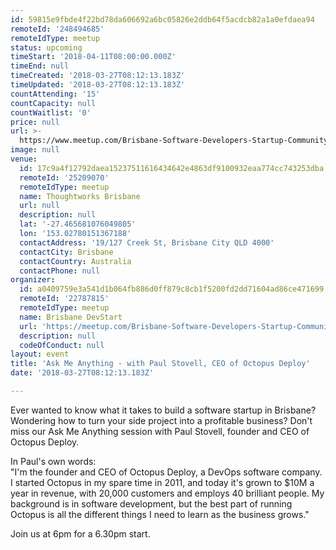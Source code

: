 ```yaml
---
id: 59815e9fbde4f22bd78da606692a6bc05826e2ddb64f5acdcb82a1a0efdaea94
remoteId: '248494685'
remoteIdType: meetup
status: upcoming
timeStart: '2018-04-11T08:00:00.000Z'
timeEnd: null
timeCreated: '2018-03-27T08:12:13.183Z'
timeUpdated: '2018-03-27T08:12:13.183Z'
countAttending: '15'
countCapacity: null
countWaitlist: '0'
price: null
url: >-
  https://www.meetup.com/Brisbane-Software-Developers-Startup-Community/events/248494685/
image: null
venue:
  id: 17c9a4f12792daea15237511616434642e4863df9100932eaa774cc743253dba
  remoteId: '25209070'
  remoteIdType: meetup
  name: Thoughtworks Brisbane
  url: null
  description: null
  lat: '-27.465681076049805'
  lon: '153.02780151367188'
  contactAddress: '19/127 Creek St, Brisbane City QLD 4000'
  contactCity: Brisbane
  contactCountry: Australia
  contactPhone: null
organizer:
  id: a0409759e3a541d1b064fb886d0ff879c8cb1f5200fd2dd71604ad86ce471699
  remoteId: '22787815'
  remoteIdType: meetup
  name: Brisbane DevStart
  url: 'https://meetup.com/Brisbane-Software-Developers-Startup-Community'
  description: null
  codeOfConduct: null
layout: event
title: 'Ask Me Anything - with Paul Stovell, CEO of Octopus Deploy'
date: '2018-03-27T08:12:13.183Z'

---
```

<p>Ever wanted to know what it takes to build a software startup in Brisbane? Wondering how to turn your side project into a profitable business? Don't miss our Ask Me Anything session with Paul Stovell, founder and CEO of Octopus Deploy.</p> <p>In Paul's own words:<br/>"I'm the founder and CEO of Octopus Deploy, a DevOps software company. I started Octopus in my spare time in 2011, and today it's grown to $10M a year in revenue, with 20,000 customers and employs 40 brilliant people. My background is in software development, but the best part of running Octopus is all the different things I need to learn as the business grows."</p> <p>Join us at 6pm for a 6.30pm start.</p>
